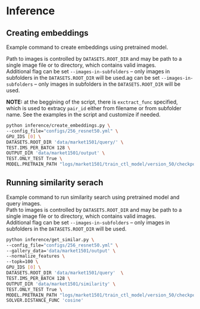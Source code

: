# Inference

## Creating embeddings
Example command to create embeddings using pretrained model.

Path to images is controlled by  `DATASETS.ROOT_DIR` and may be path to a single image file or to directory, which contains valid images.  
Additional flag can be set `--images-in-subfolders` – only images in subfolders in the `DATASETS.ROOT_DIR` will be used.ag can be set `--images-in-subfolders` – only images in subfolders in the `DATASETS.ROOT_DIR` will be used.

**NOTE:** at the beggining of the script, there is `exctract_func` specified, which is used to extracy `pair_id` either from filename or from subfolder name. See the examples in the script and customize if needed.

```bash
python inference/create_embeddings.py \
--config_file="configs/256_resnet50.yml" \
GPU_IDS [0] \
DATASETS.ROOT_DIR 'data/market1501/query/' \
TEST.IMS_PER_BATCH 128 \
OUTPUT_DIR 'data/market1501/output' \
TEST.ONLY_TEST True \
MODEL.PRETRAIN_PATH "logs/market1501/train_ctl_model/version_50/checkpoints/epoch=119.ckpt"
```

## Running similarity serach
Example command to run similarity search using pretrained model and query images.  
Path to images is controlled by  `DATASETS.ROOT_DIR` and may be path to a single image file or to directory, which contains valid images.   
Additional flag can be set `--images-in-subfolders` – only images in subfolders in the `DATASETS.ROOT_DIR` will be used.

```bash
python inference/get_similar.py \
--config_file="configs/256_resnet50.yml" \
--gallery_data='data/market1501/output' \
--normalize_features \
--topk=100 \
GPU_IDS [0] \
DATASETS.ROOT_DIR 'data/market1501/query'  \
TEST.IMS_PER_BATCH 128 \
OUTPUT_DIR 'data/market1501/similarity' \
TEST.ONLY_TEST True \
MODEL.PRETRAIN_PATH "logs/market1501/train_ctl_model/version_50/checkpoints/epoch=119.ckpt" \
SOLVER.DISTANCE_FUNC 'cosine'
```
